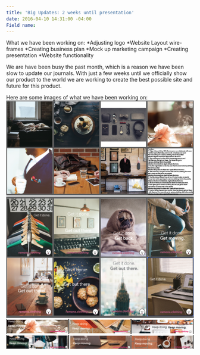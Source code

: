 ```yaml
---
title: 'Big Updates: 2 weeks until presentation'
date: 2016-04-10 14:31:00 -04:00
Field name: 
---
```


What we have been working on: 
*Adjusting logo
*Website Layout wire-frames
*Creating business plan
*Mock up marketing campaign
*Creating presentation 
*Website functionality

We are have been busy the past month, which is a reason we have been slow to update our journals. With just a few weeks until we officially show our product to the world we are working to create the best possible site and future for this product. 

Here are some images of what we have been working on: 
![Screen Shot 2016-04-10 at 2.39.29 PM.png](/uploads/Screen%20Shot%202016-04-10%20at%202.39.29%20PM.png)![Screen Shot 2016-04-10 at 1.26.26 PM.png](/uploads/Screen%20Shot%202016-04-10%20at%201.26.26%20PM.png)
![Screen Shot 2016-04-10 at 2.39.07 PM.png](/uploads/Screen%20Shot%202016-04-10%20at%202.39.07%20PM.png)
![Screen Shot 2016-04-10 at 2.38.57 PM.png](/uploads/Screen%20Shot%202016-04-10%20at%202.38.57%20PM.png)